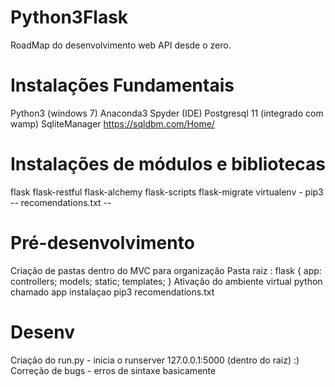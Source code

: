 # Python3Flask
RoadMap do desenvolvimento web API desde o zero. 

# Instalações Fundamentais
Python3 (windows 7)
Anaconda3
Spyder (IDE)
Postgresql 11 (integrado com wamp) 
SqliteManager
https://sqldbm.com/Home/
# Instalações de módulos e bibliotecas 
flask
flask-restful
flask-alchemy 
flask-scripts
flask-migrate
virtualenv - pip3 
-- recomendations.txt --

# Pré-desenvolvimento
Criação de pastas dentro do MVC para organização 
Pasta raiz : flask {
                      app: 
                        controllers; 
                        models;
                        static; 
                        templates;
                    }
Ativação do ambiente virtual python chamado app 
instalaçao pip3 recomendations.txt 

# Desenv
Criação do run.py - inicia o runserver 127.0.0.1:5000 (dentro do raiz) 
:) Correção de bugs - erros de sintaxe basicamente 

                       
